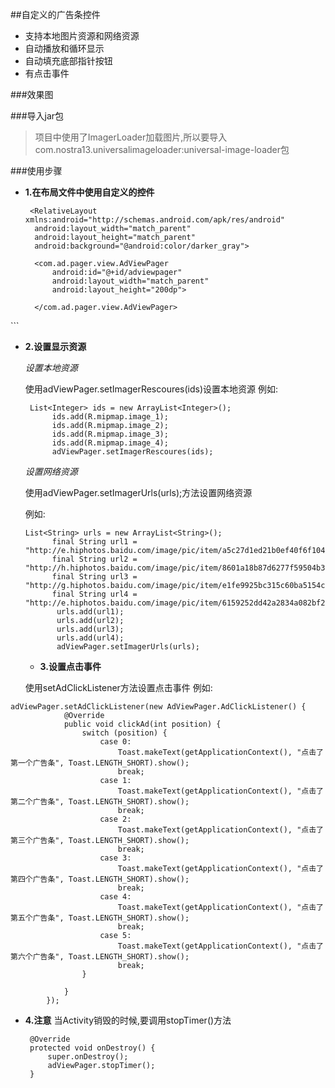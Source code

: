 ##自定义的广告条控件
- 支持本地图片资源和网络资源
- 自动播放和循环显示
- 自动填充底部指针按钮
- 有点击事件

###效果图

###导入jar包

>项目中使用了ImagerLoader加载图片,所以要导入com.nostra13.universalimageloader:universal-image-loader包

###使用步骤

- **1.在布局文件中使用自定义的控件**
  ```
   <RelativeLayout xmlns:android="http://schemas.android.com/apk/res/android"
    android:layout_width="match_parent"
    android:layout_height="match_parent"
    android:background="@android:color/darker_gray">

    <com.ad.pager.view.AdViewPager
        android:id="@+id/adviewpager"
        android:layout_width="match_parent"
        android:layout_height="200dp">

    </com.ad.pager.view.AdViewPager>

</RelativeLayout>
```

- **2.设置显示资源**

   *设置本地资源*
   
   使用adViewPager.setImagerRescoures(ids)设置本地资源
   例如:
   
  ```
   List<Integer> ids = new ArrayList<Integer>();
        ids.add(R.mipmap.image_1);
        ids.add(R.mipmap.image_2);
        ids.add(R.mipmap.image_3);
        ids.add(R.mipmap.image_4);
        adViewPager.setImagerRescoures(ids);
  
  ```
  
  *设置网络资源*
  
  使用adViewPager.setImagerUrls(urls);方法设置网络资源
  
  例如:
  ```
  List<String> urls = new ArrayList<String>();
        final String url1 = "http://e.hiphotos.baidu.com/image/pic/item/a5c27d1ed21b0ef40f6f1042dec451da81cb3e22.jpg";
        final String url2 = "http://h.hiphotos.baidu.com/image/pic/item/8601a18b87d6277f59504b3a2b381f30e924fc76.jpg";
        final String url3 = "http://g.hiphotos.baidu.com/image/pic/item/e1fe9925bc315c60ba5154c68eb1cb13485477d6.jpg";
        final String url4 = "http://e.hiphotos.baidu.com/image/pic/item/6159252dd42a2834a082bf2858b5c9ea15cebfe9.jpg";
         urls.add(url1);
         urls.add(url2);
         urls.add(url3);
         urls.add(url4);
         adViewPager.setImagerUrls(urls);
  ```
  
  - **3.设置点击事件**
  
  使用setAdClickListener方法设置点击事件
  例如:
  
  
```
adViewPager.setAdClickListener(new AdViewPager.AdClickListener() {
            @Override
            public void clickAd(int position) {
                switch (position) {
                    case 0:
                        Toast.makeText(getApplicationContext(), "点击了第一个广告条", Toast.LENGTH_SHORT).show();
                        break;
                    case 1:
                        Toast.makeText(getApplicationContext(), "点击了第二个广告条", Toast.LENGTH_SHORT).show();
                        break;
                    case 2:
                        Toast.makeText(getApplicationContext(), "点击了第三个广告条", Toast.LENGTH_SHORT).show();
                        break;
                    case 3:
                        Toast.makeText(getApplicationContext(), "点击了第四个广告条", Toast.LENGTH_SHORT).show();
                        break;
                    case 4:
                        Toast.makeText(getApplicationContext(), "点击了第五个广告条", Toast.LENGTH_SHORT).show();
                        break;
                    case 5:
                        Toast.makeText(getApplicationContext(), "点击了第六个广告条", Toast.LENGTH_SHORT).show();
                        break;
                }

            }
        });
```


- **4.注意**
   当Activity销毁的时候,要调用stopTimer()方法
   
   ```
    @Override
    protected void onDestroy() {
        super.onDestroy();
        adViewPager.stopTimer();
    }
   ```

   

